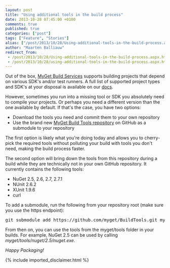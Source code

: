 ```yaml
---
layout: post
title: "Using additional tools in the build process"
date: 2013-10-28 07:45:00 +0100
comments: true
published: true
categories: ["post"]
tags: ["Feature", "Stories"]
alias: ["/post/2013/10/28/Using-additional-tools-in-the-build-process.aspx", "/post/2013/10/28/using-additional-tools-in-the-build-process.aspx"]
author: "Maarten Balliauw"
redirect_from:
 - /post/2013/10/28/Using-additional-tools-in-the-build-process.aspx.html
 - /post/2013/10/28/using-additional-tools-in-the-build-process.aspx.html
---
```


<p>Out of the box, <a href="http://docs.myget.org/docs/reference/build-services" target="_blank">MyGet Build Services</a> supports building projects that depend on various SDK's and/or test runners. A full list of supported project types and SDK's at your disposal is available on our <a href="http://docs.myget.org/docs/reference/build-services">docs</a>.</p>
<p>However, sometimes you run into a missing tool or SDK you absolutely need to compile your projects. Or perhaps you need a different version than the one available by default. If that's the case, you have two options:</p>
<ul>
<li>Download the tools you need and commit them to your own repository</li>
<li>Use the brand new <a href="https://github.com/myget/BuildTools" target="_blank">MyGet Build Tools repository</a>&nbsp;on GitHub as a submodule to your repository</li>
</ul>
<p>The first option is likely what you're doing today and allows you to cherry-pick the required tools without polluting your build with tools you don't need, making the build process faster.</p>
<p>The second option will bring down the tools from this repository during a build while they are technically not in your own GitHub repository. It currently contains the following tools:</p>
<ul>
<li>NuGet 2.5, 2.6, 2.7, 2.7.1</li>
<li>NUnit 2.6.2</li>
<li>XUnit 1.9.6</li>
<li>curl</li>
</ul>
<p>To add a submodule, run the following from your repository root (make sure you use the https endpoint):</p>
<pre class="brush: bash; auto-links: false; tab-size: 4; toolbar: false; ">git submodule add https://github.com/myget/BuildTools.git myget</pre>
<p>From then on, you can use the tools from the myget/tools folder in your builds. For example, NuGet 2.5 can be used by calling <em>myget/tools/nuget/2.5/nuget.exe</em>.</p>
<p><em>Happy Packaging!</em></p>
{% include imported_disclaimer.html %}
